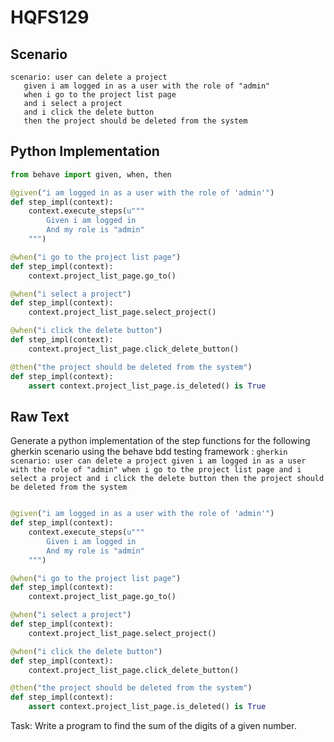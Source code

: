 # HQFS129
## Scenario
```gherkin
scenario: user can delete a project 
   given i am logged in as a user with the role of "admin" 
   when i go to the project list page 
   and i select a project 
   and i click the delete button 
   then the project should be deleted from the system
```


## Python Implementation
```python
from behave import given, when, then

@given("i am logged in as a user with the role of 'admin'")
def step_impl(context):
    context.execute_steps(u"""
        Given i am logged in
        And my role is "admin"
    """)

@when("i go to the project list page")
def step_impl(context):
    context.project_list_page.go_to()

@when("i select a project")
def step_impl(context):
    context.project_list_page.select_project()

@when("i click the delete button")
def step_impl(context):
    context.project_list_page.click_delete_button()

@then("the project should be deleted from the system")
def step_impl(context):
    assert context.project_list_page.is_deleted() is True
```


## Raw Text
Generate a python implementation of the step functions for the following gherkin scenario using the behave bdd testing framework : ```gherkin scenario: user can delete a project given i am logged in as a user with the role of "admin" when i go to the project list page and i select a project and i click the delete button then the project should be deleted from the system ```



```python from behave import given, when, then

@given("i am logged in as a user with the role of 'admin'")
def step_impl(context):
    context.execute_steps(u"""
        Given i am logged in
        And my role is "admin"
    """)

@when("i go to the project list page")
def step_impl(context):
    context.project_list_page.go_to()

@when("i select a project")
def step_impl(context):
    context.project_list_page.select_project()

@when("i click the delete button")
def step_impl(context):
    context.project_list_page.click_delete_button()

@then("the project should be deleted from the system")
def step_impl(context):
    assert context.project_list_page.is_deleted() is True
```

Task: Write a program to find the sum of the digits of a given number.
